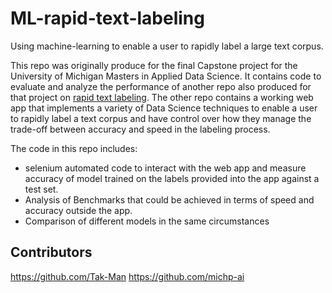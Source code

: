 # ML-rapid-text-labeling
Using machine-learning to enable a user to rapidly label a large text corpus.

This repo was originally produce for the final Capstone project for the University of Michigan Masters in Applied Data Science. It contains code to evaluate and analyze the performance of another repo also produced for that project on [rapid text labeling](https://github.com/Tak-Man/ML-rapid-text-labeling-app). The other repo contains a working web app that implements a variety of Data Science techniques to enable a user to rapidly label a text corpus and have control over how they manage the trade-off between accuracy and speed in the labeling process.

The code in this repo includes:
* selenium automated code to interact with the web app and measure accuracy of model trained on the labels provided into the app against a test set.
* Analysis of Benchmarks that could be achieved in terms of speed and accuracy outside the app.
* Comparison of different models in the same circumstances

## Contributors
https://github.com/Tak-Man
https://github.com/michp-ai

